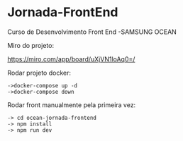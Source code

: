 # Jornada-FrontEnd

Curso de Desenvolvimento Front End -SAMSUNG OCEAN

Miro do projeto:

<https://miro.com/app/board/uXjVN1loAq0=/>

Rodar projeto docker:

    ->docker-compose up -d
    ->docker-compose down

Rodar front manualmente pela primeira vez:

    -> cd ocean-jornada-frontend
    -> npm install
    -> npm run dev
